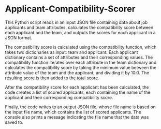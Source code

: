 # Applicant-Compatibility-Scorer
This Python script reads in an input JSON file containing data about job applicants and team attributes, calculates the compatibility score between each applicant and the team, and outputs the scores for each applicant in a JSON format.

The compatibility score is calculated using the compatibility function, which takes two dictionaries as input: team and applicant. Each applicant dictionary contains a set of attributes and their corresponding values. The compatibility function iterates over each attribute in the team dictionary and calculates the compatibility score by taking the minimum value between the attribute value of the team and the applicant, and dividing it by 10.0. The resulting score is then added to the total score.

After the compatibility score for each applicant has been calculated, the code creates a list of scored applicants, each containing the name of the applicant and their corresponding compatibility score.

Finally, the code writes to an output JSON file, whose file name is based on the input file name, which contains the list of scored applicants. The console also prints a message indicating the file name that the data was saved to.
